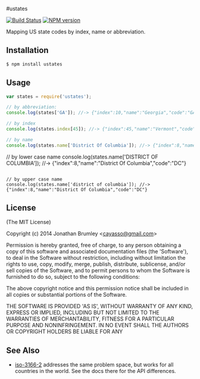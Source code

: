 #ustates


[![Build Status](https://travis-ci.org/cayasso/ustates.png?branch=master)](https://travis-ci.org/cayasso/ustates)
[![NPM version](https://badge.fury.io/js/ustates.png)](http://badge.fury.io/js/ustates)

Mapping US state codes by index, name or abbreviation.

## Installation

```bash
$ npm install ustates
```

## Usage

```javascript
var states = require('ustates');

// by abbreviation:
console.log(states['GA']); //-> {"index":10,"name":"Georgia","code":"GA"}

// by index
console.log(states.index[45]); //-> {"index":45,"name":"Vermont","code":"VT"}

// by name
console.log(states.name['District Of Columbia']); //-> {"index":8,"name":"District Of Columbia","code":"DC"}
```

// by lower case name
console.log(states.name['DISTRICT OF COLUMBIA']); //-> {"index":8,"name":"District Of Columbia","code":"DC"}
```

// by upper case name
console.log(states.name['district of columbia']); //-> {"index":8,"name":"District Of Columbia","code":"DC"}
```

## License

(The MIT License)

Copyright (c) 2014 Jonathan Brumley &lt;cayasso@gmail.com&gt;

Permission is hereby granted, free of charge, to any person obtaining
a copy of this software and associated documentation files (the
'Software'), to deal in the Software without restriction, including
without limitation the rights to use, copy, modify, merge, publish,
distribute, sublicense, and/or sell copies of the Software, and to
permit persons to whom the Software is furnished to do so, subject to
the following conditions:

The above copyright notice and this permission notice shall be
included in all copies or substantial portions of the Software.

THE SOFTWARE IS PROVIDED 'AS IS', WITHOUT WARRANTY OF ANY KIND,
EXPRESS OR IMPLIED, INCLUDING BUT NOT LIMITED TO THE WARRANTIES OF
MERCHANTABILITY, FITNESS FOR A PARTICULAR PURPOSE AND NONINFRINGEMENT.
IN NO EVENT SHALL THE AUTHORS OR COPYRIGHT HOLDERS BE LIABLE FOR ANY

## See Also

 * [iso-3166-2](https://www.npmjs.org/package/iso-3166-2) addresses the same problem space, but works for all countries in the world. See the docs there for the API differences. 
